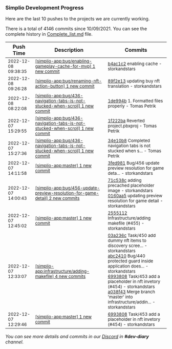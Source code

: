 
### Simplio Development Progress

Here are the last 10 pushes to the projects we are currently working.

There is a total of 4146 commits since 10/09/2021. You can see the complete history in
 [Complete_list.md](Complete_list.md) file.

| Push Time | Description | Commits |
| --- | --- | --- |
| <sub>2022-12-08 09:38:35</sub> | <sub>[[simplio-app:bug/enabling\-gameplay\-cache\-for\-mvp] 1 new commit](https://github.com/SimplioOfficial/simplio-app/commit/b4ac1c29813e771b4e46943d1bf46fa4cb651de3)</sub> | <sub>[b4ac1c2](https://github.com/SimplioOfficial/simplio-app/commit/b4ac1c29813e771b4e46943d1bf46fa4cb651de3) enabling cache - storkandstars</sub> |
| <sub>2022-12-08 09:26:28</sub> | <sub>[[simplio-app:bug/renaming\-nft\-action\-button] 1 new commit](https://github.com/SimplioOfficial/simplio-app/commit/89f2e1302076ea3e09475f4f4da9622ec145e08f)</sub> | <sub>[89f2e13](https://github.com/SimplioOfficial/simplio-app/commit/89f2e1302076ea3e09475f4f4da9622ec145e08f) updating buy nft translation - storkandstars</sub> |
| <sub>2022-12-08 08:22:08</sub> | <sub>[[simplio-app:bug/436\-navigation\-tabs\-is\-not\-stucked\-when\-scroll] 1 new commit](https://github.com/SimplioOfficial/simplio-app/commit/1de994b527c55760d76ce3ba4895c00d476ed675)</sub> | <sub>[1de994b](https://github.com/SimplioOfficial/simplio-app/commit/1de994b527c55760d76ce3ba4895c00d476ed675) 1. Formatted files properly - Tomas Petrik</sub> |
| <sub>2022-12-07 15:29:55</sub> | <sub>[[simplio-app:bug/436\-navigation\-tabs\-is\-not\-stucked\-when\-scroll] 1 new commit](https://github.com/SimplioOfficial/simplio-app/commit/1f222ba213b5fe0a38b15780b4f2ccd0d2e9457a)</sub> | <sub>[1f222ba](https://github.com/SimplioOfficial/simplio-app/commit/1f222ba213b5fe0a38b15780b4f2ccd0d2e9457a) Reverted project.pbxproj - Tomas Petrik</sub> |
| <sub>2022-12-07 15:27:36</sub> | <sub>[[simplio-app:bug/436\-navigation\-tabs\-is\-not\-stucked\-when\-scroll] 1 new commit](https://github.com/SimplioOfficial/simplio-app/commit/34e10b8269e37fa101753d09536a22cf758e54a5)</sub> | <sub>[34e10b8](https://github.com/SimplioOfficial/simplio-app/commit/34e10b8269e37fa101753d09536a22cf758e54a5) Completed navigation tabs is not stucked when s... - Tomas Petrik</sub> |
| <sub>2022-12-07 14:11:58</sub> | <sub>[[simplio-app:master] 1 new commit](https://github.com/SimplioOfficial/simplio-app/commit/3fed981ebe053d23d40803fff4ba5d76578d0442)</sub> | <sub>[3fed981](https://github.com/SimplioOfficial/simplio-app/commit/3fed981ebe053d23d40803fff4ba5d76578d0442) Bug/456 update preview resolution for game deta... - storkandstars</sub> |
| <sub>2022-12-07 14:00:43</sub> | <sub>[[simplio-app:bug/456\-update\-preview\-resolution\-for\-game\-detail] 2 new commits](https://github.com/SimplioOfficial/simplio-app/compare/2555112ad53c...0160aa545e2b)</sub> | <sub>[71c538c](https://github.com/SimplioOfficial/simplio-app/commit/71c538cf02459c5338d0162098cbc8afbc2ed7fd) adding precached placeholder image - storkandstars<br>[0160aa5](https://github.com/SimplioOfficial/simplio-app/commit/0160aa545e2b72e4de8f71b55aafb95a47e1cbd9) updating preview resolution for game detail - storkandstars</sub> |
| <sub>2022-12-07 12:45:02</sub> | <sub>[[simplio-app:master] 1 new commit](https://github.com/SimplioOfficial/simplio-app/commit/2555112ad53c74ae444db4bd5efe559e213ed494)</sub> | <sub>[2555112](https://github.com/SimplioOfficial/simplio-app/commit/2555112ad53c74ae444db4bd5efe559e213ed494) Infrastructure/adding makefile (#455) - storkandstars</sub> |
| <sub>2022-12-07 12:33:07</sub> | <sub>[[simplio-app:infrastructure/adding\-makefile] 4 new commits](https://github.com/SimplioOfficial/simplio-app/compare/db24011cdc05...a038f4321f4c)</sub> | <sub>[03a236c](https://github.com/SimplioOfficial/simplio-app/commit/03a236ce9ac9840dc978a505317e54fcecfac3eb) Task/450 add dummy nft items to discovery scree... - storkandstars<br>[abc2410](https://github.com/SimplioOfficial/simplio-app/commit/abc2410b206b525886b627678f5e2d13f904c0d1) Bug/440 protected guard inside application does... - storkandstars<br>[6993808](https://github.com/SimplioOfficial/simplio-app/commit/69938085b71cd6ad91117020dd7b3a1551291ba2) Task/453 add a placeholder in nft invetory (#454) - storkandstars<br>[a038f43](https://github.com/SimplioOfficial/simplio-app/commit/a038f4321f4cbbb15fa4f7a576a5fe8c3e80dfe5) Merge branch 'master' into infrastructure/addin... - storkandstars</sub> |
| <sub>2022-12-07 12:29:46</sub> | <sub>[[simplio-app:master] 1 new commit](https://github.com/SimplioOfficial/simplio-app/commit/69938085b71cd6ad91117020dd7b3a1551291ba2)</sub> | <sub>[6993808](https://github.com/SimplioOfficial/simplio-app/commit/69938085b71cd6ad91117020dd7b3a1551291ba2) Task/453 add a placeholder in nft invetory (#454) - storkandstars</sub> |

_You can see more details and commits in our [Discord](https://discord.gg/aKhjuwZmdP) in **#dev-diary** channel._
